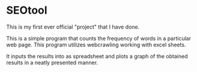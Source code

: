 # SEOtool

This is my first ever official "project" that I have done.

This is a simple program that counts the frequency of words in a particular web page. This program utilizes webcrawling working with excel sheets.

It inputs the results into as spreadsheet and plots a graph of the obtained results in a neatly presented manner.
